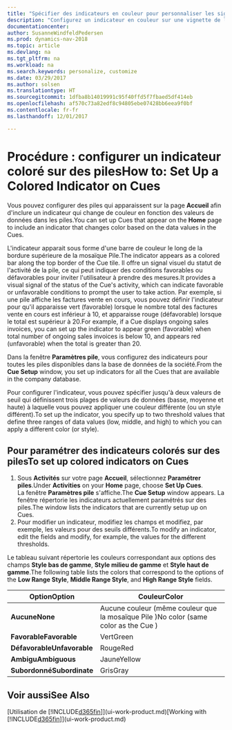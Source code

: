 ```yaml
---
title: "Spécifier des indicateurs en couleur pour personnaliser les signaux visuels à propos de l'activité d'une pile"
description: "Configurez un indicateur en couleur sur une vignette de la pile pour fournir un signal visuel personnalisé de l'activité de la pile."
documentationcenter: 
author: SusanneWindfeldPedersen
ms.prod: dynamics-nav-2018
ms.topic: article
ms.devlang: na
ms.tgt_pltfrm: na
ms.workload: na
ms.search.keywords: personalize, customize
ms.date: 03/29/2017
ms.author: solsen
ms.translationtype: HT
ms.sourcegitcommit: 1dfba8b14019991c95f40ffd5f7fbaed5df414eb
ms.openlocfilehash: af570c73a82edf8c94805ebe07428bb6eea9f0bf
ms.contentlocale: fr-fr
ms.lasthandoff: 12/01/2017

---
```

# <a name="how-to-set-up-a-colored-indicator-on-cues"></a><span data-ttu-id="f9374-103">Procédure : configurer un indicateur coloré sur des piles</span><span class="sxs-lookup"><span data-stu-id="f9374-103">How to: Set Up a Colored Indicator on Cues</span></span>
<span data-ttu-id="f9374-104">Vous pouvez configurer des piles qui apparaissent sur la page **Accueil** afin d'inclure un indicateur qui change de couleur en fonction des valeurs de données dans les piles.</span><span class="sxs-lookup"><span data-stu-id="f9374-104">You can set up Cues that appear on the **Home** page to include an indicator that changes color based on the data values in the Cues.</span></span>

<span data-ttu-id="f9374-105">L'indicateur apparait sous forme d'une barre de couleur le long de la bordure supérieure de la mosaïque Pile.</span><span class="sxs-lookup"><span data-stu-id="f9374-105">The indicator appears as a colored bar along the top border of the Cue tile.</span></span> <span data-ttu-id="f9374-106">Il offre un signal visuel du statut de l'activité de la pile, ce qui peut indiquer des conditions favorables ou défavorables pour inviter l'utilisateur à prendre des mesures.</span><span class="sxs-lookup"><span data-stu-id="f9374-106">It provides a visual signal of the status of the Cue's activity, which can indicate favorable or unfavorable conditions to prompt the user to take action.</span></span> <span data-ttu-id="f9374-107">Par exemple, si une pile affiche les factures vente en cours, vous pouvez définir l'indicateur pour qu'il apparaisse vert (favorable) lorsque le nombre total des factures vente en cours est inférieur à 10, et apparaisse rouge (défavorable) lorsque le total est supérieur à 20.</span><span class="sxs-lookup"><span data-stu-id="f9374-107">For example, if a Cue displays ongoing sales invoices, you can set up the indicator to appear green (favorable) when total number of ongoing sales invoices is below 10, and appears red (unfavorable) when the total is greater than 20.</span></span>

<span data-ttu-id="f9374-108">Dans la fenêtre **Paramètres pile**, vous configurez des indicateurs pour toutes les piles disponibles dans la base de données de la société.</span><span class="sxs-lookup"><span data-stu-id="f9374-108">From the **Cue Setup** window, you set up indicators for all the Cues that are available in the company database.</span></span>

<span data-ttu-id="f9374-109">Pour configurer l'indicateur, vous pouvez spécifier jusqu'à deux valeurs de seuil qui définissent trois plages de valeurs de données (basse, moyenne et haute) à laquelle vous pouvez appliquer une couleur différente (ou un style différent).</span><span class="sxs-lookup"><span data-stu-id="f9374-109">To set up the indicator, you specify up to two threshold values that define three ranges of data values (low, middle, and high) to which you can apply a different color (or style).</span></span>

## <a name="to-set-up-colored-indicators-on-cues"></a><span data-ttu-id="f9374-110">Pour paramétrer des indicateurs colorés sur des piles</span><span class="sxs-lookup"><span data-stu-id="f9374-110">To set up colored indicators on Cues</span></span>
1. <span data-ttu-id="f9374-111">Sous **Activités** sur votre page **Accueil**, sélectionnez **Paramétrer piles**.</span><span class="sxs-lookup"><span data-stu-id="f9374-111">Under **Activities** on your **Home** page, choose **Set Up Cues**.</span></span>  
   <span data-ttu-id="f9374-112">La fenêtre **Paramètres pile** s'affiche.</span><span class="sxs-lookup"><span data-stu-id="f9374-112">The **Cue Setup** window appears.</span></span> <span data-ttu-id="f9374-113">La fenêtre répertorie les indicateurs actuellement paramétrés sur des piles.</span><span class="sxs-lookup"><span data-stu-id="f9374-113">The window lists the indicators that are currently setup up on Cues.</span></span>
2. <span data-ttu-id="f9374-114">Pour modifier un indicateur, modifiez les champs et modifiez, par exemple, les valeurs pour des seuils différents.</span><span class="sxs-lookup"><span data-stu-id="f9374-114">To modify an indicator, edit the fields and modify, for example, the values for the different thresholds.</span></span>  

<span data-ttu-id="f9374-115">Le tableau suivant répertorie les couleurs correspondant aux options des champs **Style bas de gamme**, **Style milieu de gamme** et **Style haut de gamme**.</span><span class="sxs-lookup"><span data-stu-id="f9374-115">The following table lists the colors that correspond to the options of the **Low Range Style**, **Middle Range Style**, and **High Range Style** fields.</span></span>

| <span data-ttu-id="f9374-116">Option</span><span class="sxs-lookup"><span data-stu-id="f9374-116">Option</span></span> | <span data-ttu-id="f9374-117">Couleur</span><span class="sxs-lookup"><span data-stu-id="f9374-117">Color</span></span> |
| --- | --- |
| <span data-ttu-id="f9374-118">**Aucune**</span><span class="sxs-lookup"><span data-stu-id="f9374-118">**None**</span></span> |<span data-ttu-id="f9374-119">Aucune couleur (même couleur que la mosaïque Pile )</span><span class="sxs-lookup"><span data-stu-id="f9374-119">No color (same color as the Cue )</span></span>|
| <span data-ttu-id="f9374-120">**Favorable**</span><span class="sxs-lookup"><span data-stu-id="f9374-120">**Favorable**</span></span> |<span data-ttu-id="f9374-121">Vert</span><span class="sxs-lookup"><span data-stu-id="f9374-121">Green</span></span> |
| <span data-ttu-id="f9374-122">**Défavorable**</span><span class="sxs-lookup"><span data-stu-id="f9374-122">**Unfavorable**</span></span> |<span data-ttu-id="f9374-123">Rouge</span><span class="sxs-lookup"><span data-stu-id="f9374-123">Red</span></span> |
| <span data-ttu-id="f9374-124">**Ambigu**</span><span class="sxs-lookup"><span data-stu-id="f9374-124">**Ambiguous**</span></span> |<span data-ttu-id="f9374-125">Jaune</span><span class="sxs-lookup"><span data-stu-id="f9374-125">Yellow</span></span> |
| <span data-ttu-id="f9374-126">**Subordonné**</span><span class="sxs-lookup"><span data-stu-id="f9374-126">**Subordinate**</span></span> |<span data-ttu-id="f9374-127">Gris</span><span class="sxs-lookup"><span data-stu-id="f9374-127">Gray</span></span> |

## <a name="see-also"></a><span data-ttu-id="f9374-128">Voir aussi</span><span class="sxs-lookup"><span data-stu-id="f9374-128">See Also</span></span>
<span data-ttu-id="f9374-129">[Utilisation de [!INCLUDE[d365fin](includes/d365fin_md.md)]](ui-work-product.md)</span><span class="sxs-lookup"><span data-stu-id="f9374-129">[Working with [!INCLUDE[d365fin](includes/d365fin_md.md)]](ui-work-product.md)</span></span>

